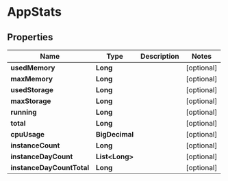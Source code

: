

# AppStats


## Properties

| Name | Type | Description | Notes |
|------------ | ------------- | ------------- | -------------|
|**usedMemory** | **Long** |  |  [optional] |
|**maxMemory** | **Long** |  |  [optional] |
|**usedStorage** | **Long** |  |  [optional] |
|**maxStorage** | **Long** |  |  [optional] |
|**running** | **Long** |  |  [optional] |
|**total** | **Long** |  |  [optional] |
|**cpuUsage** | **BigDecimal** |  |  [optional] |
|**instanceCount** | **Long** |  |  [optional] |
|**instanceDayCount** | **List&lt;Long&gt;** |  |  [optional] |
|**instanceDayCountTotal** | **Long** |  |  [optional] |



